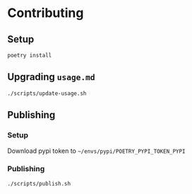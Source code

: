 # Contributing

## Setup

```
poetry install
```

## Upgrading `usage.md`

```
./scripts/update-usage.sh
```

## Publishing

### Setup

Download pypi token to `~/envs/pypi/POETRY_PYPI_TOKEN_PYPI`

### Publishing

```
./scripts/publish.sh
```
